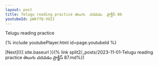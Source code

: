 ```yaml
---
layout: post
title: Telugu reading practice తెలుగు  చదవడం  ప్రాక్టీస్ 86
youtubeId: pWkffQ-VUII
---
```

 
 
Telugu reading practice
 
 
 
 
 


{% include youtubePlayer.html id=page.youtubeId %}
 
[Next]({{ site.baseurl }}{% link  split2/_posts/2023-11-01-Telugu reading practice తెలుగు  చదవడం  ప్రాక్టీస్ 87.md%})
 

